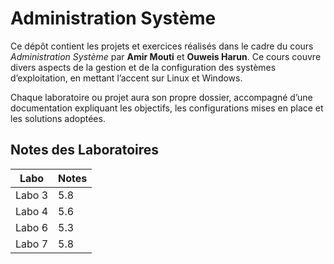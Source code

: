 # Administration Système

Ce dépôt contient les projets et exercices réalisés dans le cadre du cours *Administration Système* par **Amir Mouti** et **Ouweis Harun**. Ce cours couvre divers aspects de la gestion et de la configuration des systèmes d’exploitation, en mettant l’accent sur Linux et Windows.

Chaque laboratoire ou projet aura son propre dossier, accompagné d’une documentation expliquant les objectifs, les configurations mises en place et les solutions adoptées.

## Notes des Laboratoires

| Labo  | Notes |
|-------|-------|
| Labo 3 |   5.8 |
| Labo 4 |   5.6 |
| Labo 6 |   5.3   |
| Labo 7 |   5.8   |
